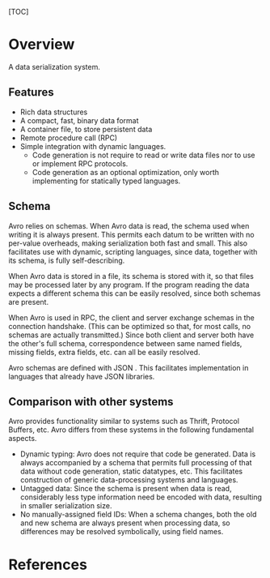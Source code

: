 [TOC]

# Overview

A data serialization system.

## Features

- Rich data structures
- A compact, fast, binary data format
- A container file, to store persistent data
- Remote procedure call (RPC)
- Simple integration with dynamic languages.
    + Code generation is not require to read or write data files nor to
      use or implement RPC protocols.
    + Code generation as an optional optimization, only worth
      implementing for statically typed languages.

## Schema

Avro relies on schemas. When Avro data is read, the schema used when
writing it is always present. This permits each datum to be written with
no per-value overheads, making serialization both fast and small. This
also facilitates use with dynamic, scripting languages, since data,
together with its schema, is fully self-describing.

When Avro data is stored in a file, its schema is stored with it, so
that files may be processed later by any program. If the program reading
the data expects a different schema this can be easily resolved, since
both schemas are present.

When Avro is used in RPC, the client and server exchange schemas in the
connection handshake. (This can be optimized so that, for most calls, no
schemas are actually transmitted.) Since both client and server both
have the other's full schema, correspondence between same named fields,
missing fields, extra fields, etc. can all be easily resolved.

Avro schemas are defined with JSON . This facilitates implementation in
languages that already have JSON libraries.

## Comparison with other systems

Avro provides functionality similar to systems such as Thrift, Protocol
Buffers, etc. Avro differs from these systems in the following
fundamental aspects.

- Dynamic typing: Avro does not require that code be generated. Data is
  always accompanied by a schema that permits full processing of that
  data without code generation, static datatypes, etc. This facilitates
  construction of generic data-processing systems and languages.
- Untagged data: Since the schema is present when data is read,
  considerably less type information need be encoded with data,
  resulting in smaller serialization size.
- No manually-assigned field IDs: When a schema changes, both the old
  and new schema are always present when processing data, so differences
  may be resolved symbolically, using field names.

# References

[home]: http://avro.apache.org/
[why-avro-kafka]: https://www.confluent.io/blog/avro-kafka-data/
[avro-hdinsight]: https://dennyglee.com/2013/03/12/using-avro-with-hdinsight-on-azure-at-343-industries/
[intro-avro]: https://www.youtube.com/watch?v=WHncMILyVYs
[intro-avro-kafka]: https://www.youtube.com/watch?v=SZX9DM_gyOE
